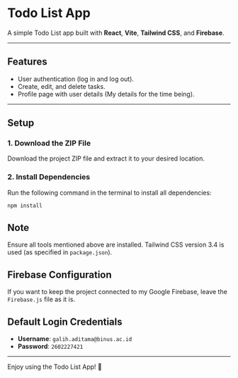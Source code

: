 # Todo List App

A simple Todo List app built with **React**, **Vite**, **Tailwind CSS**, and **Firebase**.

---

## Features

- User authentication (log in and log out).
- Create, edit, and delete tasks.
- Profile page with user details (My details for the time being).

---

## Setup

### 1. Download the ZIP File
Download the project ZIP file and extract it to your desired location.

### 2. Install Dependencies
Run the following command in the terminal to install all dependencies:

```bash
npm install
```
## Note
Ensure all tools mentioned above are installed. Tailwind CSS version 3.4 is used (as specified in `package.json`).

## Firebase Configuration
If you want to keep the project connected to my Google Firebase, leave the `Firebase.js` file as it is.

## Default Login Credentials
- **Username**: `galih.aditama@binus.ac.id`
- **Password**: `2602227421`

---

Enjoy using the Todo List App! 🚀
